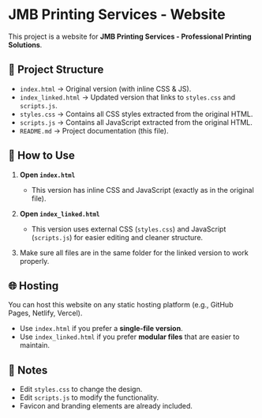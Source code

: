 # JMB Printing Services - Website

This project is a website for **JMB Printing Services - Professional Printing Solutions**.

## 📂 Project Structure

- `index.html` → Original version (with inline CSS & JS).  
- `index_linked.html` → Updated version that links to `styles.css` and `scripts.js`.  
- `styles.css` → Contains all CSS styles extracted from the original HTML.  
- `scripts.js` → Contains all JavaScript extracted from the original HTML.  
- `README.md` → Project documentation (this file).  

## 🚀 How to Use

1. **Open `index.html`**  
   - This version has inline CSS and JavaScript (exactly as in the original file).  

2. **Open `index_linked.html`**  
   - This version uses external CSS (`styles.css`) and JavaScript (`scripts.js`) for easier editing and cleaner structure.  

3. Make sure all files are in the same folder for the linked version to work properly.  

## 🌐 Hosting

You can host this website on any static hosting platform (e.g., GitHub Pages, Netlify, Vercel).  

- Use `index.html` if you prefer a **single-file version**.  
- Use `index_linked.html` if you prefer **modular files** that are easier to maintain.  

## 📝 Notes

- Edit `styles.css` to change the design.  
- Edit `scripts.js` to modify the functionality.  
- Favicon and branding elements are already included.  
